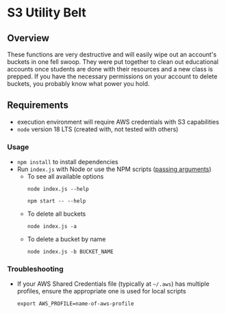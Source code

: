 # S3 Utility Belt

## Overview
These functions are very destructive and will easily wipe out an account's buckets in one fell swoop. They were put together to clean out educational accounts once students are done with their resources and a new class is prepped. If you have the necessary permissions on your account to delete buckets, you probably know what power you hold.

## Requirements
  - execution environment will require AWS credentials with S3 capabilities
  - `node` version 18 LTS (created with, not tested with others)

### Usage
  - `npm install` to install dependencies
  - Run `index.js` with Node or use the NPM scripts ([passing arguments](https://stackoverflow.com/questions/11580961/sending-command-line-arguments-to-npm-script))
    - To see all available options
      ```
      node index.js --help  
      ```
      ```
      npm start -- --help
      ```
    - To delete all buckets
      ```
      node index.js -a
      ```
    - To delete a bucket by name
      ```
      node index.js -b BUCKET_NAME
      ```

### Troubleshooting
  - If your AWS Shared Credentials file (typically at `~/.aws`) has multiple profiles, ensure the appropriate one is used for local scripts
    ```
    export AWS_PROFILE=name-of-aws-profile
    ```